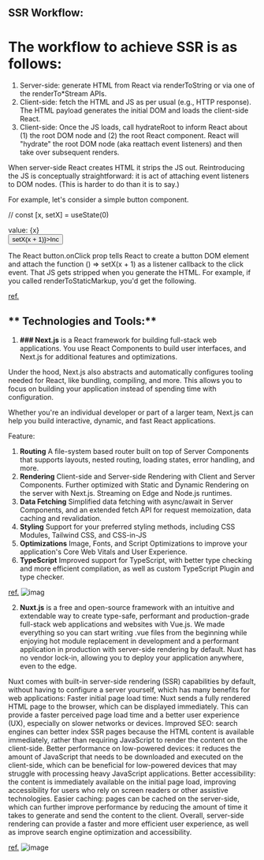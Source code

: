 ## **SSR Workflow:**

# The workflow to achieve SSR is as follows:

1. Server-side: generate HTML from React via renderToString or via one of the renderTo*Stream APIs.
2. Client-side: fetch the HTML and JS as per usual (e.g., HTTP response). The HTML payload generates the initial DOM and loads the client-side React.
3. Client-side: Once the JS loads, call hydrateRoot to inform React about (1) the root DOM node and (2) the root React component. React will "hydrate" the root DOM node (aka reattach event listeners) and then take over subsequent renders.


When server-side React creates HTML it strips the JS out. Reintroducing the JS is conceptually straightforward: it is act of attaching event listeners to DOM nodes. (This is harder to do than it is to say.)

For example, let's consider a simple button component.

// const [x, setX] = useState(0)
<div>value: {x}</div>
<button onClick={() => setX(x + 1)}>Inc</button>

The React button.onClick prop tells React to create a button DOM element and attach the function () => setX(x + 1) as a listener callback to the click event. That JS gets stripped when you generate the HTML. For example, if you called renderToStaticMarkup, you'd get the following.

[ref.](https://www.gatlin.io/content/react-ssr-server-side-rendering)

## ** Technologies and Tools:**

1. **### Next.js** is a React framework for building full-stack web applications. You use React Components to build user interfaces, and Next.js for additional features and optimizations.

Under the hood, Next.js also abstracts and automatically configures tooling needed for React, like bundling, compiling, and more. This allows you to focus on building your application instead of spending time with configuration.

Whether you're an individual developer or part of a larger team, Next.js can help you build interactive, dynamic, and fast React applications.


Feature:
1. **Routing**
	A file-system based router built on top of Server Components that supports layouts, nested routing, loading states, error handling, and more.
2. **Rendering**
	Client-side and Server-side Rendering with Client and Server Components. Further optimized with Static and Dynamic Rendering on the server with Next.js. Streaming on Edge and Node.js runtimes.
3. **Data Fetching**
	Simplified data fetching with async/await in Server Components, and an extended fetch API for request memoization, data caching and revalidation.
4. **Styling**
	Support for your preferred styling methods, including CSS Modules, Tailwind CSS, and CSS-in-JS
5. **Optimizations**
	Image, Fonts, and Script Optimizations to improve your application's Core Web Vitals and User Experience.
6. **TypeScript**
	Improved support for TypeScript, with better type checking and more efficient compilation, as well as custom TypeScript Plugin and type checker.

[ref.](https://nextjs.org/docs)
![imag](https://asperbrothers.com/wp-content/uploads/2021/07/ssr.png)

2. **Nuxt.js** is a free and open-source framework with an intuitive and extendable way to create type-safe, performant and production-grade full-stack web applications and websites with Vue.js.
We made everything so you can start writing .vue files from the beginning while enjoying hot module replacement in development and a performant application in production with server-side rendering by default.
Nuxt has no vendor lock-in, allowing you to deploy your application anywhere, even to the edge.


Nuxt comes with built-in server-side rendering (SSR) capabilities by default, without having to configure a server yourself, which has many benefits for web applications:
Faster initial page load time: Nuxt sends a fully rendered HTML page to the browser, which can be displayed immediately. This can provide a faster perceived page load time and a better user experience (UX), especially on slower networks or devices.
Improved SEO: search engines can better index SSR pages because the HTML content is available immediately, rather than requiring JavaScript to render the content on the client-side.
Better performance on low-powered devices: it reduces the amount of JavaScript that needs to be downloaded and executed on the client-side, which can be beneficial for low-powered devices that may struggle with processing heavy JavaScript applications.
Better accessibility: the content is immediately available on the initial page load, improving accessibility for users who rely on screen readers or other assistive technologies.
Easier caching: pages can be cached on the server-side, which can further improve performance by reducing the amount of time it takes to generate and send the content to the client.
Overall, server-side rendering can provide a faster and more efficient user experience, as well as improve search engine optimization and accessibility.

[ref.](https://nuxt.com/docs/getting-started/introduction)
![image](https://files.codingninjas.in/article_images/server-side-rendering-in-vue-js-1-1639122317.jpg)
